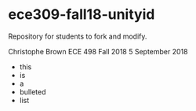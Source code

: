 # ece309-fall18-unityid
Repository for students to fork and modify.


Christophe Brown
ECE 498 Fall 2018
5 September 2018

* this
* is
* a
* bulleted
* list 
